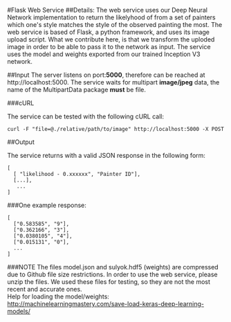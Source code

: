 #Flask Web Service 
##Details: 
The web service uses our Deep Neural Network implementation to return the likelyhood of from a set of painters which one's style matches the style of the observed painting the most. 
The web service is based of Flask, a python framework, and uses its image upload script. What we contribute here, is that we transform the uploded image in order to be able to pass it to the network as input.
The service uses the model and weights exported from our trained Inception V3 network.

##Input
The server listens on port:<b>5000</b>, therefore can be reached at http://localhost:5000.
The service waits for multipart <b>image/jpeg</b> data, the name of the MultipartData package <b>must</b> be file.

###cURL

The service can be tested with the following cURL call:
```
curl -F "file=@./relative/path/to/image" http://localhost:5000 -X POST
```

##Output

The service returns with a valid JSON response in the following form:
```
[ 
  [ "likelihood - 0.xxxxxx", "Painter ID"],
  [...],
   ...
]
```
###One example response:
```
[
  ["0.583585", "9"],
  ["0.362166", "3"],
  ["0.0380105", "4"],
  ["0.015131", "0"],
  ...
]
```
###NOTE
The files model.json and sulyok.hdf5 (weights) are compressed due to Github file size restrictions. In order to use the web service, please unzip the files. We used these files for testing, so they are not the most recent and accurate ones.
</br>
Help for loading the model/weights:</br>
http://machinelearningmastery.com/save-load-keras-deep-learning-models/
